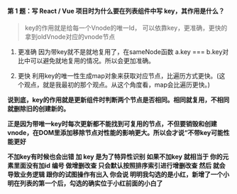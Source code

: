 #### 第 1 题：写 React / Vue 项目时为什么要在列表组件中写 key，其作用是什么？

> key的作用就是给每一个Vnode的唯一Id， 可以依靠key，更准确，更快的拿到oldVnode对应的vnode节点
1. 更准确
因为带key就不是就地复用了，在sameNode函数 a.key === b.key对比中可以避免就地复用的情况。所以会更加准确。

2. 更快
利用key的唯一性生成map对象来获取对应节点，比遍历方式更快。(这个观点，就是我最初的那个观点。从这个角度看，map会比遍历更快。)



**说到底，key的作用就是更新组件时判断两个节点是否相同。相同就复用，不相同就删除旧的创建新的。**

**正是因为带唯一key时每次更新都不能找到可复用的节点，不但要销毁和创建vnode，在DOM里添加移除节点对性能的影响更大。所以会才说“不带key可能性能更好**

**不加key有时候也会出错
加 key 是为了特异性识别 如果不加key 就相当于 你的元素里面没有加id 编号 做增删改查 只会默认按照排序索引进行增删改查 然后 就会导致业务逻辑 跟你的试图操作有出入 你会说 明明我勾选的是小红，新增了一个小明在列表的第一个后，勾选的确实位于小红前面的小白了**